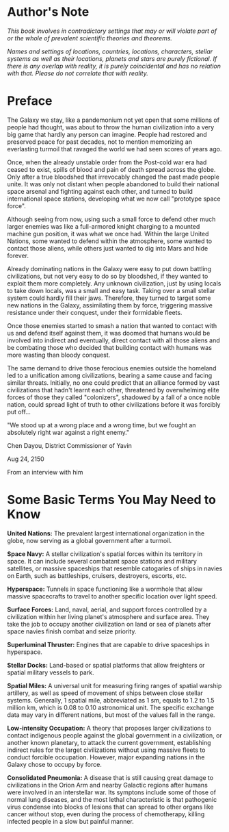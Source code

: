 #  Author's Note

*This book involves in contradictory settings that may or will violate part of or the whole of prevalent scientific theories and theorems.*

*Names and settings of locations, countries, locations, characters, stellar systems as well as their locations, planets and stars are purely fictional. If there is any overlap with reality, it is purely coincidental and has no relation with that. Please do not correlate that with reality.*

# Preface 

The Galaxy we stay, like a pandemonium not yet open that some millions of people had thought, was about to throw the human civilization into a very big game that hardly any person can imagine. People had restored and preserved peace for past decades, not to mention memorizing an everlasting turmoil that ravaged the world we had seen scores of years ago.

Once, when the already unstable order from the Post-cold war era had ceased to exist, spills of blood and pain of death spread across the globe. Only after a true bloodshed that irrevocably changed the past made people unite. It was only not distant when people abandoned to build their national space arsenal and fighting against each other, and turned to build international space stations, developing what we now call "prototype space force".

Although seeing from now, using such a small force to defend other much larger enemies was like a full-armored knight charging to a mounted machine gun position, it was what we once had. Within the large United Nations, some wanted to defend within the atmosphere, some wanted to contact those aliens, while others just wanted to dig into Mars and hide forever.

Already dominating nations in the Galaxy were easy to put down battling civilizations, but not very easy to do so by bloodshed, if they wanted to exploit them more completely. Any unknown civilization, just by using locals to take down locals, was a small and easy task. Taking over a small stellar system could hardly fill their jaws. Therefore, they turned to target some new nations in the Galaxy, assimilating them by force, triggering massive resistance under their conquest, under their formidable fleets.

Once those enemies started to smash a nation that wanted to contact with us and defend itself against them, it was doomed that humans would be involved into indirect and eventually, direct contact with all those aliens and be combating those who decided that building contact with humans was more wasting than bloody conquest.

The same demand to drive those ferocious enemies outside the homeland led to a unification among civilizations, bearing a same cause and facing similar threats. Initially, no one could predict that an alliance formed by vast civilizations that hadn't learnt each other, threatened by overwhelming elite forces of those they called "colonizers", shadowed by a fall of a once noble nation, could spread light of truth to other civilizations before it was forcibly put off...

"We stood up at a wrong place and a wrong time, but we fought an absolutely right war against a right enemy."

Chen Dayou, District Commissioner of Yavin

Aug 24, 2150

From an interview with him

# Some Basic Terms You May Need to Know

**United Nations:** The prevalent largest international organization in the globe, now serving as a global government after a turmoil.


**Space Navy:** A stellar civilization's spatial forces within its territory in space. It can include several combatant space stations and military satellites, or massive spaceships that resemble catogaries of ships in navies on Earth, such as battleships, cruisers, destroyers, escorts, etc.


**Hyperspace:** Tunnels in space functioning like a wormhole that allow massive spacecrafts to travel to another specific location over light speed.


**Surface Forces:** Land, naval, aerial, and support forces controlled by a civilization within her living planet's atmosphere and surface area. They take the job to occupy another civilization on land or sea of planets after space navies finish combat and seize priority.


**Superluminal Thruster:** Engines that are capable to drive spaceships in hyperspace.


**Stellar Docks:** Land-based or spatial platforms that allow freighters or spatial military vessels to park.


**Spatial Miles:** A universal unit for measuring firing ranges of spatial warship artillery, as well as speed of movement of ships between close stellar systems. Generally, 1 spatial mile, abbreviated as 1 sm, equals to 1.2 to 1.5 million km, which is 0.08 to 0.10 astronomical unit. The specific exchange data may vary in different nations, but most of the values fall in the range.


**Low-intensity Occupation:** A theory that proposes larger civilizations to contact indigenous people against the global government in a civilization, or another known planetary, to attack the current government, establishing indirect rules for the larget civilizations without using massive fleets to conduct forcible occupation. However, major expanding nations in the Galaxy chose to occupy by force.


**Consolidated Pneumonia:** A disease that is still causing great damage to civilizations in the Orion Arm and nearby Galactic regions after humans were involved in an interstellar war. Its symptons include some of those of normal lung diseases, and the most lethal characteristic is that pathogenic virus condense into blocks of lesions that can spread to other organs like cancer without stop, even during the process of chemotherapy, killing infected people in a slow but painful manner.